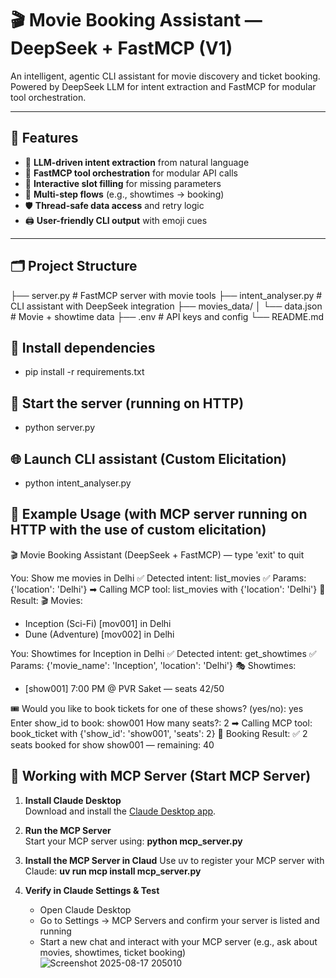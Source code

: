 # 🎬 Movie Booking Assistant — DeepSeek + FastMCP (V1)

An intelligent, agentic CLI assistant for movie discovery and ticket booking. Powered by DeepSeek LLM for intent extraction and FastMCP for modular tool orchestration.

---

## 🚀 Features

- 🧠 **LLM-driven intent extraction** from natural language
- 🔧 **FastMCP tool orchestration** for modular API calls
- 🧵 **Interactive slot filling** for missing parameters
- 🔁 **Multi-step flows** (e.g., showtimes → booking)
- 🛡️ **Thread-safe data access** and retry logic
- 🖨️ **User-friendly CLI output** with emoji cues

---

## 🗂️ Project Structure

├── server.py # FastMCP server with movie tools 
├── intent_analyser.py # CLI assistant with DeepSeek integration
├── movies_data/ 
│ └── data.json # Movie + showtime data 
├── .env # API keys and config 
└── README.md 

## 📄 Install dependencies
- pip install -r requirements.txt

## 🧭 Start the server (running on HTTP)
- python server.py

## 🌐 Launch CLI assistant (Custom Elicitation)
- python intent_analyser.py

## 💬 Example Usage (with MCP server running on HTTP with the use of custom elicitation)
🎬 Movie Booking Assistant (DeepSeek + FastMCP) — type 'exit' to quit

You: Show me movies in Delhi
✅ Detected intent: list_movies
✅ Params: {'location': 'Delhi'}
➡ Calling MCP tool: list_movies with {'location': 'Delhi'}
🤖 Result:
🎬 Movies:
- Inception (Sci-Fi) [mov001] in Delhi
- Dune (Adventure) [mov002] in Delhi

You: Showtimes for Inception in Delhi
✅ Detected intent: get_showtimes
✅ Params: {'movie_name': 'Inception', 'location': 'Delhi'}
🎭 Showtimes:
- [show001] 7:00 PM @ PVR Saket — seats 42/50

🎟️ Would you like to book tickets for one of these shows? (yes/no): yes
Enter show_id to book: show001
How many seats?: 2
➡ Calling MCP tool: book_ticket with {'show_id': 'show001', 'seats': 2}
🤖 Booking Result:
✅ 2 seats booked for show show001 — remaining: 40

## 🧩 Working with MCP Server (Start MCP Server)

1. **Install Claude Desktop**  
   Download and install the [Claude Desktop app](https://claude.ai).

2. **Run the MCP Server**  
   Start your MCP server using: **python mcp_server.py**
   
4. **Install the MCP Server in Claud**
   Use uv to register your MCP server with Claude: **uv run mcp install mcp_server.py**

5. **Verify in Claude Settings & Test**
   - Open Claude Desktop
   - Go to Settings → MCP Servers and confirm your server is listed and running
   - Start a new chat and interact with your MCP server (e.g., ask about movies, showtimes, ticket booking)
![Screenshot 2025-08-17 205010](https://github.com/user-attachments/assets/87cacad3-2994-4989-84db-0eef9442832d)


